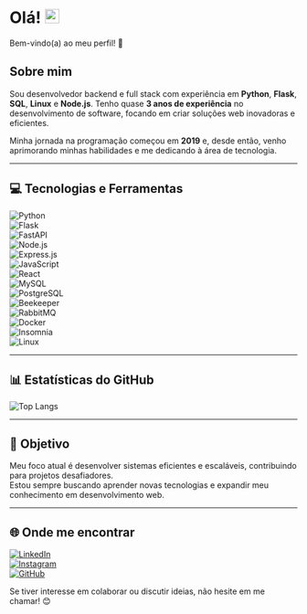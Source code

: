 # Olá! <img src="https://raw.githubusercontent.com/Tarikul-Islam-Anik/Animated-Fluent-Emojis/master/Emojis/Hand%20gestures/Waving%20Hand%20Medium-Light%20Skin%20Tone.png" alt="Waving Hand Medium-Light Skin Tone" width="25" height="25" /> 
<!-- **CauaCamp0s/CauaCamp0s** é um repositório ✨ _especial_ ✨ porque seu `README.md` (este arquivo) aparece no seu perfil do GitHub. Aqui estão algumas ideias para você começar: -->  

Bem-vindo(a) ao meu perfil! 🚀  

## Sobre mim  
Sou desenvolvedor backend e full stack com experiência em **Python**, **Flask**, **SQL**, **Linux** e **Node.js**. Tenho quase **3 anos de experiência** no desenvolvimento de software, focando em criar soluções web inovadoras e eficientes.  

Minha jornada na programação começou em **2019** e, desde então, venho aprimorando minhas habilidades e me dedicando à área de tecnologia.  

---

## 💻 Tecnologias e Ferramentas  
![Python](https://img.shields.io/badge/Python-3776AB?style=for-the-badge&logo=python&logoColor=white)  
![Flask](https://img.shields.io/badge/Flask-000000?style=for-the-badge&logo=flask&logoColor=white)  
![FastAPI](https://img.shields.io/badge/FastAPI-009688?style=for-the-badge&logo=fastapi&logoColor=white)  
![Node.js](https://img.shields.io/badge/Node.js-43853D?style=for-the-badge&logo=node.js&logoColor=white)  
![Express.js](https://img.shields.io/badge/Express.js-404D59?style=for-the-badge&logo=express)  
![JavaScript](https://img.shields.io/badge/JavaScript-F7DF1E?style=for-the-badge&logo=javascript&logoColor=black)  
![React](https://img.shields.io/badge/React-20232A?style=for-the-badge&logo=react&logoColor=61DAFB)  
![MySQL](https://img.shields.io/badge/MySQL-00000F?style=for-the-badge&logo=mysql&logoColor=white)  
![PostgreSQL](https://img.shields.io/badge/PostgreSQL-316192?style=for-the-badge&logo=postgresql&logoColor=white)  
![Beekeeper](https://img.shields.io/badge/Beekeeper-FF7139?style=for-the-badge&logo=beekeeper&logoColor=white)  
![RabbitMQ](https://img.shields.io/badge/RabbitMQ-FF6600?style=for-the-badge&logo=rabbitmq&logoColor=white)  
![Docker](https://img.shields.io/badge/Docker-2496ED?style=for-the-badge&logo=docker&logoColor=white)  
![Insomnia](https://img.shields.io/badge/Insomnia-5849BE?style=for-the-badge&logo=insomnia&logoColor=white)  
![Linux](https://img.shields.io/badge/Linux-FCC624?style=for-the-badge&logo=linux&logoColor=black)  

---

## 📊 Estatísticas do GitHub  
![Top Langs](https://github-readme-stats.vercel.app/api/top-langs/?username=CauaCamp0s&hide_progress=true)

---

## 🎯 Objetivo  
Meu foco atual é desenvolver sistemas eficientes e escaláveis, contribuindo para projetos desafiadores.  
Estou sempre buscando aprender novas tecnologias e expandir meu conhecimento em desenvolvimento web.  

---

## 🌐 Onde me encontrar  
[![LinkedIn](https://img.shields.io/badge/LinkedIn-0077B5?style=for-the-badge&logo=linkedin&logoColor=white)](https://www.linkedin.com/in/cauacampos/)  
[![Instagram](https://img.shields.io/badge/Instagram-E4405F?style=for-the-badge&logo=instagram&logoColor=white)](https://www.instagram.com/cauacampos._/)  
[![GitHub](https://img.shields.io/badge/GitHub-181717?style=for-the-badge&logo=github&logoColor=white)](https://github.com/CauaCamp0s)  

Se tiver interesse em colaborar ou discutir ideias, não hesite em me chamar! 😊  
